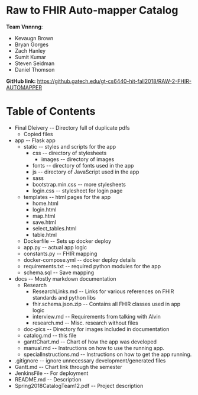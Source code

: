 # Raw to FHIR Auto-mapper Catalog
**Team Vnnnng**:
  * Kevaugn Brown
  * Bryan Gorges
  * Zach Hanley
  * Sumit Kumar
  * Steven Seidman
  * Daniel Thomson
  
**GitHub link:** https://github.gatech.edu/gt-cs6440-hit-fall2018/RAW-2-FHIR-AUTOMAPPER

# Table of Contents
* Final Dleivery -- Directory full of duplicate pdfs
  * Copied files
* app -- Flask app
  * static -- styles and scripts for the app
    * css -- directory of stylesheets
      * images -- directory of images
    * fonts -- directory of fonts used in the app
    * js -- directory of JavaScript used in the app
    * sass
    * bootstrap.min.css -- more stylesheets
    * login.css -- stylesheet for login page
  * templates -- html pages for the app
    * home.html
    * login.html
    * map.html
    * save.html
    * select_tables.html
    * table.html
  * Dockerfile -- Sets up docker deploy
  * app.py -- actual app logic
  * constants.py -- FHIR mapping
  * docker-compose.yml -- docker deploy details
  * requirements.txt -- required python modules for the app
  * schema.sql -- Save mapping
* docs -- Mostly markdown documentation
  * Research
    * ResearchLinks.md -- Links for various references on FHIR standards and python libs
    * fhir.schema.json.zip -- Contains all FHIR classes used in app logic
    * interview.md -- Requirements from talking with Alvin
    * research.md -- Misc. research without files
  * doc-pics -- Directory for images included in documentation
  * catalog.md -- this file
  * ganttChart.md -- Chart of how the app was developed
  * manual.md -- Instructions on how to use the running app.
  * specialInstructions.md -- Instructions on how to get the app running.
* .gitignore -- ignore unnecessary development/generated files
* Gantt.md -- Chart link through the semester
* JenkinsFile -- For deployment
* README.md -- Description
* Spring2018CatalogTeam12.pdf -- Project description
